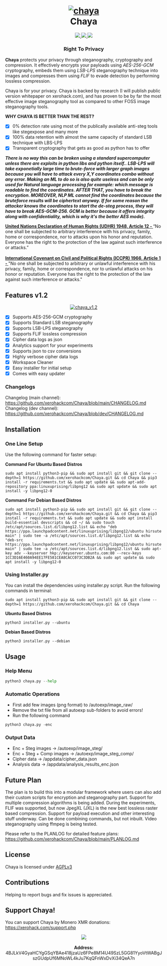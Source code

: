 <h1 align="center">
  <br>
  <a href="https://github.com/xerohackcom/chaya"><img src="https://i.ibb.co/X2WmCxm/chaya.png" alt="chaya"></a>
  <br>
  Chaya
  <br>
</h1>

<p align="center">
  <a href="https://github.com/xerohackcom/chaya">
    <img src="https://img.shields.io/badge/release-v1-green">
  </a>
   </a>
  <a href="https://github.com/xerohackcom/Chaya/blob/main/LICENSE">
      <img src="https://img.shields.io/badge/license-AGPL3-_red.svg">
  </a>
  <a href="https://www.python.org/downloads/">
    <img src="https://img.shields.io/badge/language-python3-green">
  </a>
</p>

<h3 align="center">Right To Privacy</h3>

**Chaya** protects your privacy through steganography, cryptography and compression. It effectively encrypts your payloads using *AES-256-GCM* cryptography, embeds them using *LSB-LPS* steganography technique into images and compresses them using *FLIF* to evade detection by performing lossless compression. 

Chaya is for your privacy. Chaya is backed by research (I will publish public version whitepaper on xerohack.com), and has proven to be by far the most effective image steganography tool as compared to other FOSS image steganography tools.

**WHY CHAYA IS BETTER THAN THE REST?**

- [x] 0% detection rate using most of the publically available anti-steg tools like stegexpose and many more
- [x] 100% data retention with almost the same capacity of standard LSB technique with LBS-LPS
- [x] Transparent cryptography that gets as good as python has to offer

***There is no way this can be broken using a standard supercomputer unless there are exploits in python libs and python itself.. LSB-LPS will take exponetially large time to brute-force with larger graph images because you will have to attack every X,Y coordinates combo without any error. Making an ML to do so is also quite useless and can be only used for Natural language processing for example: which message is readable to find the coordinates. AFTER THAT, you have to break the encryption. MOREOVER, NLP ML cannot find the coordinates because the bruteforce results will be ciphertext anyway. If for some reason the attacker knows the coordinates to start the de-steg process, they will have to break AES-GCM-256. GCM is better because it offers integrity along with confidentiality, which is why it's the better AES mode).***

<strong><a href="https://www.un.org/en/about-us/universal-declaration-of-human-rights">United Nations Declaration of Human Rights (UDHR) 1948, Article 12 - </strong></a>“No one shall be subjected to arbitrary interference with his privacy, family, home or correspondence, nor to attacks upon his honor and reputation. Everyone has the right to the protection of the law against such interference or attacks.”
<br><br>
<strong><a href="https://en.wikipedia.org/wiki/International_Covenant_on_Civil_and_Political_Rights">International Covenant on Civil and Political Rights (ICCPR) 1966, Article 1 - </strong></a>"No one shall be subjected to arbitrary or unlawful interference with his privacy, family, home or correspondence, nor to unlawful attacks on his honor or reputation. Everyone has the right to the protection of the law against such interference or attacks."


## Features v1.2

<p align="center" >
  <a href="https://xerohack.com/" >
    <img src="https://xerohack.com/assets/images/chaya_1.2.png" alt="chaya_v1.2">
  </a>
</p>

- [x] Supports AES-256-GCM cryptography
- [x] Supports Standard LSB steganography
- [x] Supports LSB-LPS steganography
- [x] Supports FLIF lossless compression
- [x] Cipher data logs as json
- [x] Analytics support for your experiments
- [x] Supports json to csv conversions
- [x] Highly verbose cipher data logs
- [x] Workspace Cleaner
- [x] Easy installer for initial setup
- [x] Comes with easy updater

### Changelogs

Changelog (main channel): https://github.com/xerohackcom/Chaya/blob/main/CHANGELOG.md
Changelog (dev channel): https://github.com/xerohackcom/Chaya/blob/dev/CHANGELOG.md


## Installation

### One Line Setup

Use the following command for faster setup:

**Command For Ubuntu Based Distros**

```shell
sudo apt install python3-pip && sudo apt install git && git clone --depth=1 https://github.com/xerohackcom/Chaya.git && cd Chaya && pip3 install -r requirements.txt && sudo apt update && sudo apt-add-repository ppa:linuxuprising/libpng12 && sudo apt update && sudo apt install -y libpng12-0
```

**Command For Debian Based Distros**

```shell
sudo apt install python3-pip && sudo apt install git && git clone --depth=1 https://github.com/xerohackcom/Chaya.git && cd Chaya && pip3 install -r requirements.txt && sudo apt update && sudo apt install build-essential devscripts && cd ~/ && sudo touch /etc/apt/sources.list.d/libpng12.list && echo "deb https://ppa.launchpadcontent.net/linuxuprising/libpng12/ubuntu hirsute main" | sudo tee -a /etc/apt/sources.list.d/libpng12.list && echo "deb-src https://ppa.launchpadcontent.net/linuxuprising/libpng12/ubuntu hirsute main" | sudo tee -a /etc/apt/sources.list.d/libpng12.list && sudo apt-key adv --keyserver hkp://keyserver.ubuntu.com:80 --recv-keys 1CC3D16E460A94EE17FE581CEA8CACC073C3DB2A && sudo apt update && sudo apt install -y libpng12-0
```

### Using Installer.py

You can install the dependencies using installer.py script. Run the following commands in terminal:

```shell
sudo apt install python3-pip && sudo apt install git && git clone --depth=1 https://github.com/xerohackcom/Chaya.git && cd Chaya
````

**Ubuntu Based Distros**
```shell
python3 installer.py --ubuntu
````

**Debian Based Distros**
```shell
python3 installer.py --debian
````


## Usage


### Help Menu

```python
python3 chaya.py --help
```

### Automatic Operations

- First add few images (png format) to /autoexp/image_raw/
- Remove the txt file from all autoexp sub-folders to avoid errors! 
- Run the following command

```python
python3 chaya.py -enc
```

### Output Data

- Enc + Steg images -> /autoexp/image_steg/
- Enc + Steg + Comp images -> /autoexp/image_steg_comp/
- Cipher data -> /appdata/cipher_data.json
- Analysis data -> /appdata/analysis_results_enc.json


## Future Plan
The plan is to build this into a modular framework where users can also add their custom scripts for encryption and steganography part. Support for multiple compression algorithms is being added. During the experiments, FLIF was supported, but now JpegXL (JXL) is the new best lossless raster based compression. Support for payload execution and other interesting stuff underway. Can be done combining commands, but not inbuilt. Video steganography using ffmpeg is being tested.

Please refer to the PLANLOG for detailed feature plans: https://github.com/xerohackcom/Chaya/blob/main/PLANLOG.md


## License

Chaya is licensed under <a href="https://github.com/xerohackcom/Chaya/blob/main/LICENSE">AGPLv3</a>

## Contributions

Helping to report bugs and fix issues is appreciated.

## Support Chaya!

You can support Chaya by Monero XMR donations: https://xerohack.com/support.php

<p align="center">
  <img src="https://xerohack.com/assets/images/monero.png">
  <Br><br>
  <b>Address:</b> 4BJLkV4GyaHCYgGSqYBAe418jzaUz6FPe8M14U49SzL5GG81YyoVtWABgJszGUdpUf6MNoWL4kJu7KqQFnWxDvXi34QeA7n
</p>
